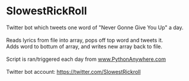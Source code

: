 # SlowestRickRoll

Twitter bot which tweets one word of "Never Gonne Give You Up" a day.
<br/>
<br/>Reads lyrics from file into array, pops off top word and tweets it. 
<br/>Adds word to bottum of array, and writes new array back to file.
<br/>
<br/>Script is ran/triggered each day from www.PythonAnywhere.com
<br/>
<br/>Twitter bot account: https://twitter.com/SlowestRickroll
